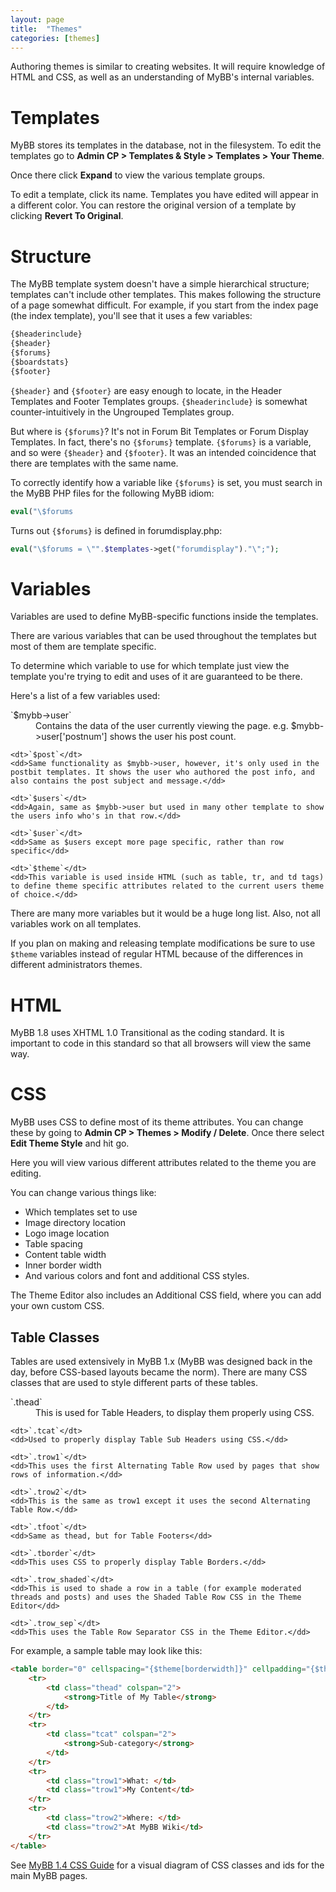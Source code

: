 ```yaml
---
layout: page
title:  "Themes"
categories: [themes]
---
```


Authoring themes is similar to creating websites. It will require knowledge of HTML and CSS, as well as an understanding of MyBB's internal variables.

# Templates

MyBB stores its templates in the database, not in the filesystem. To edit the templates go to **Admin CP > Templates & Style > Templates > Your Theme**.

Once there click **Expand** to view the various template groups.

To edit a template, click its name. Templates you have edited will appear in a different color. You can restore the original version of a template by clicking **Revert To Original**.

# Structure

The MyBB template system doesn't have a simple hierarchical structure; templates can't include other templates. This makes following the structure of a page somewhat difficult. For example, if you start from the index page (the index template), you'll see that it uses a few variables:

```html
{$headerinclude}
{$header}
{$forums}
{$boardstats}
{$footer}
```

`{$header}` and `{$footer}` are easy enough to locate, in the Header Templates and Footer Templates groups. `{$headerinclude}` is somewhat counter-intuitively in the Ungrouped Templates group.

But where is `{$forums}`? It's not in Forum Bit Templates or Forum Display Templates. In fact, there's no `{$forums}` template. `{$forums}` is a variable, and so were `{$header}` and `{$footer}`. It was an intended coincidence that there are templates with the same name.

To correctly identify how a variable like `{$forums}` is set, you must search in the MyBB PHP files for the following MyBB idiom:

```php
eval("\$forums
```
Turns out `{$forums}` is defined in forumdisplay.php:

```php
eval("\$forums = \"".$templates->get("forumdisplay")."\";");
```

# Variables

Variables are used to define MyBB-specific functions inside the templates.

There are various variables that can be used throughout the templates but most of them are template specific.

To determine which variable to use for which template just view the template you're trying to edit and uses of it are guaranteed to be there.

Here's a list of a few variables used:

<dl>
    <dt>`$mybb->user`</dt>
    <dd>Contains the data of the user currently viewing the page. e.g. $mybb->user['postnum'] shows the user his post count.</dd>

    <dt>`$post`</dt>
    <dd>Same functionality as $mybb->user, however, it's only used in the postbit templates. It shows the user who authored the post info, and also contains the post subject and message.</dd>

    <dt>`$users`</dt>
    <dd>Again, same as $mybb->user but used in many other template to show the users info who's in that row.</dd>

    <dt>`$user`</dt>
    <dd>Same as $users except more page specific, rather than row specific</dd>

    <dt>`$theme`</dt>
    <dd>This variable is used inside HTML (such as table, tr, and td tags) to define theme specific attributes related to the current users theme of choice.</dd>
</dl>

There are many more variables but it would be a huge long list. Also, not all variables work on all templates.

If you plan on making and releasing template modifications be sure to use `$theme` variables instead of regular HTML because of the differences in different administrators themes.

# HTML

MyBB 1.8 uses XHTML 1.0 Transitional as the coding standard. It is important to code in this standard so that all browsers will view the same way.

# CSS

MyBB uses CSS to define most of its theme attributes. You can change these by going to **Admin CP > Themes > Modify / Delete**. Once there select **Edit Theme Style** and hit go.

Here you will view various different attributes related to the theme you are editing.

You can change various things like:

- Which templates set to use
- Image directory location
- Logo image location
- Table spacing
- Content table width
- Inner border width
- And various colors and font and additional CSS styles.

The Theme Editor also includes an Additional CSS field, where you can add your own custom CSS.

## Table Classes

Tables are used extensively in MyBB 1.x (MyBB was designed back in the day, before CSS-based layouts became the norm). There are many CSS classes that are used to style different parts of these tables.

<dl>
    <dt>`.thead`</dt>
    <dd>This is used for Table Headers, to display them properly using CSS.</dd>

    <dt>`.tcat`</dt>
    <dd>Used to properly display Table Sub Headers using CSS.</dd>

    <dt>`.trow1`</dt>
    <dd>This uses the first Alternating Table Row used by pages that show rows of information.</dd>

    <dt>`.trow2`</dt>
    <dd>This is the same as trow1 except it uses the second Alternating Table Row.</dd>

    <dt>`.tfoot`</dt>
    <dd>Same as thead, but for Table Footers</dd>

    <dt>`.tborder`</dt>
    <dd>This uses CSS to properly display Table Borders.</dd>

    <dt>`.trow_shaded`</dt>
    <dd>This is used to shade a row in a table (for example moderated threads and posts) and uses the Shaded Table Row CSS in the Theme Editor</dd>

    <dt>`.trow_sep`</dt>
    <dd>This uses the Table Row Separator CSS in the Theme Editor.</dd>
</dl>

For example, a sample table may look like this:

```html
<table border="0" cellspacing="{$theme[borderwidth]}" cellpadding="{$theme[tablespace]}" width="100%">
    <tr>
        <td class="thead" colspan="2">
            <strong>Title of My Table</strong>
        </td>
    </tr>
    <tr>
        <td class="tcat" colspan="2">
            <strong>Sub-category</strong>
        </td>
    </tr>
    <tr>
        <td class="trow1">What: </td>
        <td class="trow1">My Content</td>
    </tr>
    <tr>
        <td class="trow2">Where: </td>
        <td class="trow2">At MyBB Wiki</td>
    </tr>
</table>
```

See [MyBB 1.4 CSS Guide](http://community.mybb.com/thread-33809.html) for a visual diagram of CSS classes and ids for the main MyBB pages.
